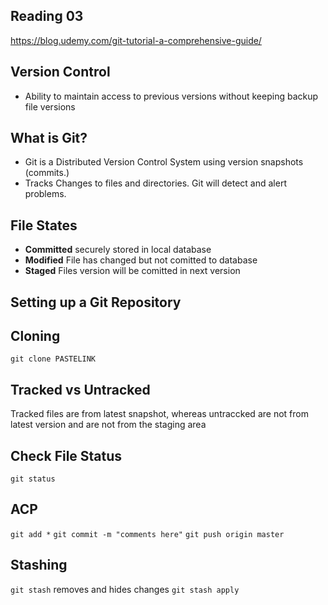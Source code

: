 ## Reading 03
https://blog.udemy.com/git-tutorial-a-comprehensive-guide/

## Version Control
- Ability to maintain access to previous versions without keeping backup file versions

## What is Git?
- Git is a Distributed Version Control System using version snapshots (commits.)
- Tracks Changes to files and directories.  Git will detect and alert problems.

## File States
- **Committed** securely stored in local database
- **Modified** File has changed but not comitted to database
- **Staged** Files version will be comitted in next version

## Setting up a Git Repository

## Cloning
```git clone PASTELINK```

## Tracked vs Untracked
Tracked files are from latest snapshot, whereas untraccked are not from latest version and are not from the staging area

## Check File Status
```git status```

## ACP
```git add *```
```git commit -m "comments here"```
```git push origin master```

## Stashing
```git stash```  removes and hides changes
```git stash apply```

